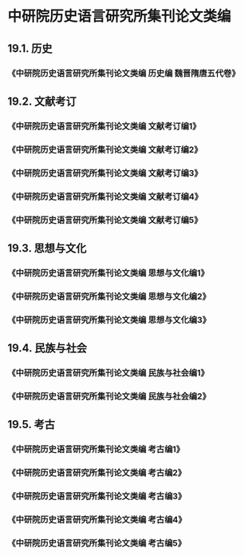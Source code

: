 # 中研院历史语言研究所集刊论文类编

## 19.1. 历史

### 《中研院历史语言研究所集刊论文类编 历史编 魏晋隋唐五代卷》

## 19.2. 文献考订
### 《中研院历史语言研究所集刊论文类编 文献考订编1》

### 《中研院历史语言研究所集刊论文类编 文献考订编2》

### 《中研院历史语言研究所集刊论文类编 文献考订编3》

### 《中研院历史语言研究所集刊论文类编 文献考订编4》

### 《中研院历史语言研究所集刊论文类编 文献考订编5》

## 19.3. 思想与文化
### 《中研院历史语言研究所集刊论文类编 思想与文化编1》

### 《中研院历史语言研究所集刊论文类编 思想与文化编2》

### 《中研院历史语言研究所集刊论文类编 思想与文化编3》

## 19.4. 民族与社会

### 《中研院历史语言研究所集刊论文类编 民族与社会编1》

### 《中研院历史语言研究所集刊论文类编 民族与社会编2》

## 19.5. 考古
### 《中研院历史语言研究所集刊论文类编 考古编1》

### 《中研院历史语言研究所集刊论文类编 考古编2》

### 《中研院历史语言研究所集刊论文类编 考古编3》

### 《中研院历史语言研究所集刊论文类编 考古编4》

### 《中研院历史语言研究所集刊论文类编 考古编5》
